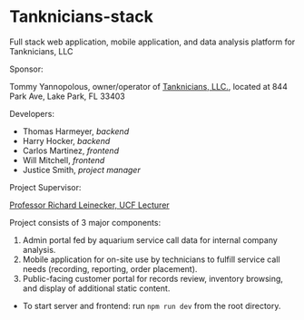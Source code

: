 # Tanknicians-stack

Full stack web application, mobile application, and data analysis platform for Tanknicians, LLC

Sponsor:

Tommy Yannopolous, owner/operator of [Tanknicians, LLC.](https://tanknicians.com/), located at 844 Park Ave, Lake Park, FL 33403

Developers:

- Thomas Harmeyer, _backend_
- Harry Hocker, _backend_
- Carlos Martinez, _frontend_
- Will Mitchell, _frontend_
- Justice Smith, _project manager_

Project Supervisor:

[Professor Richard Leinecker, UCF Lecturer](https://www.cecs.ucf.edu/faculty/richard-leinecker/)

Project consists of 3 major components:

1. Admin portal fed by aquarium service call data for internal company analysis.
2. Mobile application for on-site use by technicians to fulfill service call needs (recording, reporting, order placement).
3. Public-facing customer portal for records review, inventory browsing, and display of additional static content.

* To start server and frontend: run <code>npm run dev</code> from the root directory.


